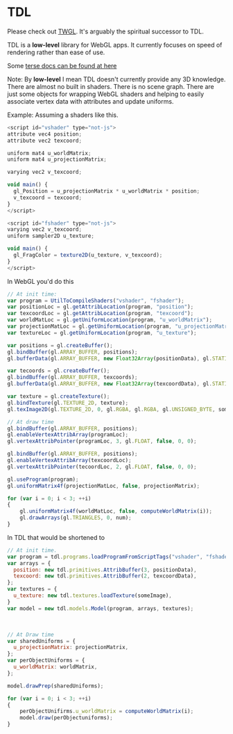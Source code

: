 TDL
===

Please check out [TWGL](http://twgljs.org). It's arguably the spiritual successor to TDL.

TDL is a **low-level** library for WebGL apps. It currently focuses on speed of rendering rather than ease of use.

Some [terse docs can be found at here](docs.md)

Note: By **low-level** I mean TDL doesn't currently provide any 3D knowledge. 
There are almost no built in shaders. There is no scene graph. There are just some objects for wrapping WebGL
shaders and helping to easily associate vertex data with attributes and update uniforms. 

Example: Assuming a shaders like this.

```js
<script id="vshader" type="not-js">
attribute vec4 position;
attribute vec2 texcoord;

uniform mat4 u_worldMatrix;
uniform mat4 u_projectionMatrix;

varying vec2 v_texcoord;

void main() {
  gl_Position = u_projectionMatrix * u_worldMatrix * position;
  v_texcoord = texcoord;
}
</script>

<script id="fshader" type="not-js">
varying vec2 v_texcoord;
uniform sampler2D u_texture;

void main() {
  gl_FragColor = texture2D(u_texture, v_texcoord);
}
</script>
```

In WebGL you'd do this

```js
// At init time:
var program = UtilToCompileShaders("vshader", "fshader");
var positionLoc = gl.getAttribLocation(program, "position");
var texcoordLoc = gl.getAttribLocation(program, "texcoord");
var worldMatLoc = gl.getUniformLocation(program, "u_worldMatrix");
var projectionMatLoc = gl.getUniformLocation(program, "u_projectionMatrix");
var textureLoc = gl.getUniformLocation(program, "u_texture");

var positions = gl.createBuffer();
gl.bindBuffer(gl.ARRAY_BUFFER, positions);
gl.bufferData(gl.ARRAY_BUFFER, new Float32Array(positionData), gl.STATIC_DRAW);

var tecoords = gl.createBuffer();
gl.bindBuffer(gl.ARRAY_BUFFER, texcoords);
gl.bufferData(gl.ARRAY_BUFFER, new Float32Array(texcoordData), gl.STATIC_DRAW);

var texture = gl.createTexture();
gl.bindTexture(gl.TEXTURE_2D, texture);
gl.texImage2D(gl.TEXTURE_2D, 0, gl.RGBA, gl.RGBA, gl.UNSIGNED_BYTE, someImage);
```


```js
// At draw time
gl.bindBuffer(gl.ARRAY_BUFFER, positions);
gl.enableVertexAttribArray(programLoc);
gl.vertexAttribPointer(programLoc, 3, gl.FLOAT, false, 0, 0);

gl.bindBuffer(gl.ARRAY_BUFFER, positions);
gl.enableVertexAttribArray(texcoordLoc);
gl.vertexAttribPointer(tecoordLoc, 2, gl.FLOAT, false, 0, 0);

gl.useProgram(program);
gl.uniformMatrix4f(projectionMatLoc, false, projectionMatrix);

for (var i = 0; i < 3; ++i)
{
    gl.uniformMatrix4f(worldMatLoc, false, computeWorldMatrix(i));
    gl.drawArrays(gl.TRIANGLES, 0, num);
}
```

In TDL that would be shortened to

```js
// At init time.
var program = tdl.programs.loadProgramFromScriptTags("vshader", "fshader");
var arrays = {
  position: new tdl.primitives.AttribBuffer(3, positionData),
  texcoord: new tdl.primitives.AttribBuffer(2, texcoordData),
};
var textures = {
  u_texture: new tdl.textures.loadTexture(someImage),
}
var model = new tdl.models.Model(program, arrays, textures);
```


​    
```js
// At Draw time
var sharedUniforms = {
  u_projectionMatrix: projectionMatrix,
};
var perObjectUniforms = {
  u_worldMatrix: worldMatrix,
};

model.drawPrep(sharedUniforms);

for (var i = 0; i < 3; ++i)
{
    perObjectUnifirms.u_worldMatrix = computeWorldMatrix(i);
    model.draw(perObjectuniforms);
}
```

